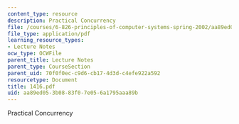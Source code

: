 ```yaml
---
content_type: resource
description: Practical Concurrency
file: /courses/6-826-principles-of-computer-systems-spring-2002/aa89ed053b0883f07e056a1795aaa89b_1416.pdf
file_type: application/pdf
learning_resource_types:
- Lecture Notes
ocw_type: OCWFile
parent_title: Lecture Notes
parent_type: CourseSection
parent_uid: 70f0f0ec-c9d6-cb17-4d3d-c4efe922a592
resourcetype: Document
title: 1416.pdf
uid: aa89ed05-3b08-83f0-7e05-6a1795aaa89b
---
```

Practical Concurrency


